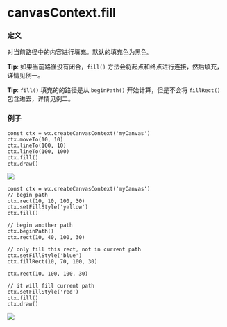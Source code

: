 <!-- https://mp.weixin.qq.com/debug/wxadoc/dev/api/canvas/fill.html -->

canvasContext.fill
==================

### 定义

对当前路径中的内容进行填充。默认的填充色为黑色。

**Tip**: 如果当前路径没有闭合，`fill()` 方法会将起点和终点进行连接，然后填充，详情见例一。

**Tip**: `fill()` 填充的的路径是从 `beginPath()` 开始计算，但是不会将 `fillRect()` 包含进去，详情见例二。

### 例子

    const ctx = wx.createCanvasContext('myCanvas')
    ctx.moveTo(10, 10)
    ctx.lineTo(100, 10)
    ctx.lineTo(100, 100)
    ctx.fill()
    ctx.draw()
    

![](https://mp.weixin.qq.com/debug/wxadoc/dev/image/canvas/fill-line.png?t=201838)

    const ctx = wx.createCanvasContext('myCanvas')
    // begin path
    ctx.rect(10, 10, 100, 30)
    ctx.setFillStyle('yellow')
    ctx.fill()
    
    // begin another path
    ctx.beginPath()
    ctx.rect(10, 40, 100, 30)
    
    // only fill this rect, not in current path
    ctx.setFillStyle('blue')
    ctx.fillRect(10, 70, 100, 30)
    
    ctx.rect(10, 100, 100, 30)
    
    // it will fill current path
    ctx.setFillStyle('red')
    ctx.fill()
    ctx.draw()
    

![](https://mp.weixin.qq.com/debug/wxadoc/dev/image/canvas/fill-path.png?t=201838)
